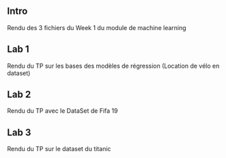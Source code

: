 ## Intro

Rendu des 3 fichiers du Week 1 du module de machine learning

## Lab 1
Rendu du TP sur les bases des modèles de régression (Location de vélo en dataset)

## Lab 2
Rendu du TP avec le DataSet de Fifa 19

## Lab 3
Rendu du TP sur le dataset du titanic
